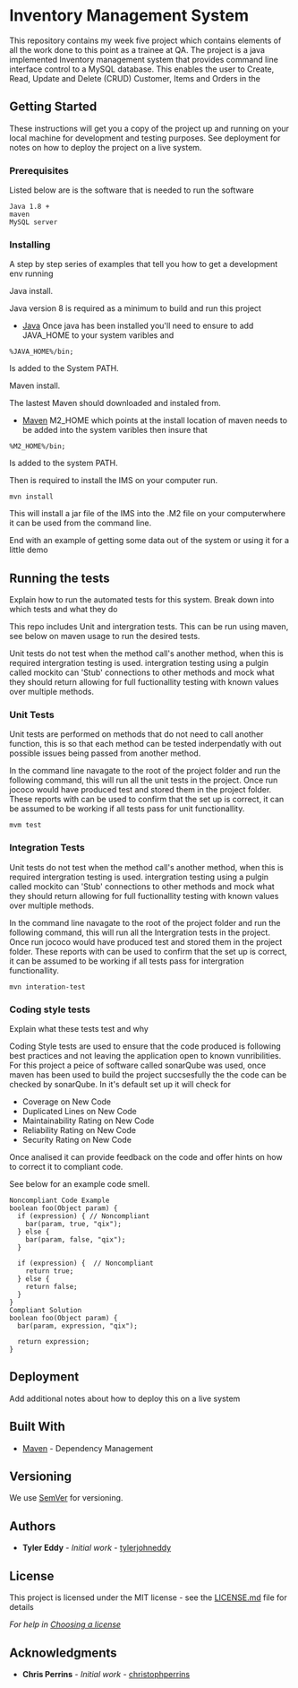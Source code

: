 # Inventory Management System

This repository contains my week five project which contains elements of all the work done to this point as a trainee at QA. The project is a java implemented Inventory management system that provides command line interface control to a MySQL database. This enables the user to Create, Read, Update and Delete (CRUD) Customer, Items and Orders in the  


## Getting Started

These instructions will get you a copy of the project up and running on your local machine for development and testing purposes. See deployment for notes on how to deploy the project on a live system.

### Prerequisites

Listed below are is the software that is needed to run the software

```
Java 1.8 +
maven
MySQL server
```

### Installing

A step by step series of examples that tell you how to get a development env running


Java install.

Java version 8 is required as a minimum to build and run this project 
* [Java](https://www.java.com/en/download)
Once java has been installed you'll need to ensure to add JAVA_HOME to your system varibles and 

```
%JAVA_HOME%/bin;
```
Is added to the System PATH. 

Maven install.

The lastest Maven should downloaded and instaled from.
* [Maven](https://maven.apache.org/)
M2_HOME which points at the install location of maven needs to be added into the system varibles
then insure that
```
%M2_HOME%/bin;
```
Is added to the system PATH.

Then is required to install the IMS on your computer run.

```
mvn install 
```
This will install a jar file of the IMS into the .M2 file on your computerwhere it can be used from the command line.



End with an example of getting some data out of the system or using it for a little demo

## Running the tests

Explain how to run the automated tests for this system. Break down into which tests and what they do

This repo includes Unit and intergration tests. This can be run using maven, see below on maven usage to run the desired tests.

Unit tests do not test when the method call's another method, when this is required intergration testing is used. intergration testing using a pulgin called mockito can 'Stub' connections to other methods and mock what they should return allowing for full fuctionallity testing with known values over multiple methods. 

### Unit Tests 

Unit tests are performed on methods that do not need to call another function, this is so that each method can be tested inderpendatly with out possible issues being passed from another method.

In the command line navagate to the root of the project folder and run the following command, this will run all the unit tests in the project. Once run jococo would have produced test and stored them in the project folder. These reports with can be used to confirm that the set up is correct, it can be assumed to be working if all tests pass for unit functionallity.

```
mvm test
```

### Integration Tests 

Unit tests do not test when the method call's another method, when this is required intergration testing is used. intergration testing using a pulgin called mockito can 'Stub' connections to other methods and mock what they should return allowing for full fuctionallity testing with known values over multiple methods. 

In the command line navagate to the root of the project folder and run the following command, this will run all the Intergration tests in the project. Once run jococo would have produced test and stored them in the project folder. These reports with can be used to confirm that the set up is correct, it can be assumed to be working if all tests pass for intergration functionallity.


```
mvn interation-test
```

### Coding style tests

Explain what these tests test and why

Coding Style tests are used to ensure that the code produced is following best practices and not leaving the application open to known vunribilities. 
For this project a peice of software called sonarQube was used, once maven has been used to build the project succsesfully the the code can be checked by sonarQube.
In it's default set up it will check for 
* Coverage on New Code
* Duplicated Lines on New Code
* Maintainability Rating on New Code
* Reliability Rating on New Code
* Security Rating on New Code

Once analised it can provide feedback on the code and offer hints on how to correct it to compliant code.

See below for an example code smell.


```
Noncompliant Code Example
boolean foo(Object param) {
  if (expression) { // Noncompliant
    bar(param, true, "qix");
  } else {
    bar(param, false, "qix");
  }

  if (expression) {  // Noncompliant
    return true;
  } else {
    return false;
  }
}
Compliant Solution
boolean foo(Object param) {
  bar(param, expression, "qix");

  return expression;
}
```

## Deployment

Add additional notes about how to deploy this on a live system

## Built With

* [Maven](https://maven.apache.org/) - Dependency Management

## Versioning

We use [SemVer](http://semver.org/) for versioning.

## Authors

* **Tyler Eddy** - *Initial work* - [tylerjohneddy](https://github.com/tylerjohneddy)

## License

This project is licensed under the MIT license - see the [LICENSE.md](LICENSE.md) file for details 

*For help in [Choosing a license](https://choosealicense.com/)*

## Acknowledgments

* **Chris Perrins** - *Initial work* - [christophperrins](https://github.com/christophperrins)

